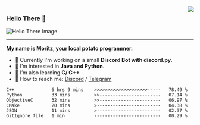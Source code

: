 <img align="right" src="https://visitor-badge.laobi.icu/badge?page_id=RealPotatoe.RealPotatoe">

### Hello There 👋

![Hello There Image](https://media.giphy.com/media/xTiIzJSKB4l7xTouE8/giphy.gif)

***

**My name is Moritz, your local potato programmer.**

* 💫 Currently I'm working on a small **Discord Bot with discord.py**.
* 🧠 I’m interested in **Java and Python**.
* 📖 I’m also learning **C/ C++**
* 💬 How to reach me: <a href="https://discord.com/users/261489152321781761">Discord</a> / <a href="https://t.me/thepotatoe">Telegram</a>

<!--START_SECTION:waka-->

```text
C++              6 hrs 9 mins    >>>>>>>>>>>>>>>>>>>>-----   78.49 %
Python           33 mins         >>-----------------------   07.14 %
ObjectiveC       32 mins         >>-----------------------   06.97 %
CMake            20 mins         >------------------------   04.38 %
JSON             11 mins         >------------------------   02.37 %
GitIgnore file   1 min           -------------------------   00.29 %
```

<!--END_SECTION:waka-->
